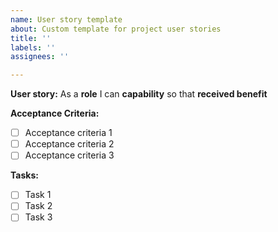 ```yaml
---
name: User story template
about: Custom template for project user stories
title: ''
labels: ''
assignees: ''

---
```


**User story:**
As a **role** I can **capability** so that **received benefit**

**Acceptance Criteria:**
-[ ] Acceptance criteria 1
-[ ] Acceptance criteria 2
-[ ] Acceptance criteria 3

**Tasks:**
-[ ] Task 1
-[ ] Task 2
-[ ] Task 3
